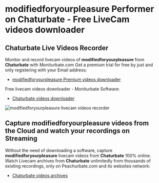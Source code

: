 # modifiedforyourpleasure Performer on Chaturbate - Free LiveCam videos downloader

## Chaturbate Live Videos Recorder

Monitor and record livecam videos of **modifiedforyourpleasure** from **Chaturbate** with Moniturbate.com
Get a premium trial for free by just and only registering with your Email address:
* [modifiedforyourpleasure Premium videos downloader](https://moniturbate.com/request-demo-licence-key.html)

Free livecam videos downloader - Moniturbate Software:
* [Chaturbate videos downloader](https://moniturbate.com/moniturbate-download-software.html)

![modifiedforyourpleasure livecam videos recorder](https://peachurnet.com/templates/moniturbate-software.png)


## Capture modifiedforyourpleasure videos from the Cloud and watch your recordings on Streaming

Without the need of downloading a software, capture **modifiedforyourpleasure** livecam videos from **Chaturbate** 100% online.
Watch Livecam archives from **Chaturbate** unlimitedly from thousands of existing recordings, only on Peachurbate.com and its websites network:
* [Chaturbate videos archives](https://peachurnet.com/)